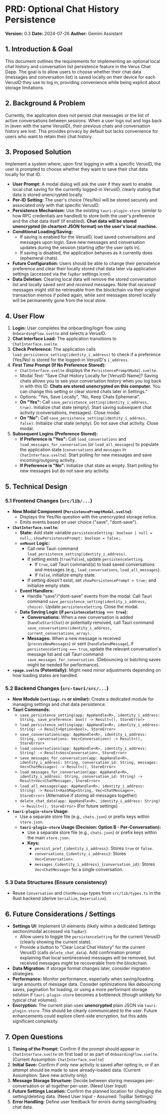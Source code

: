 # PRD: Optional Chat History Persistence

**Version:** 0.3
**Date:** 2024-07-26
**Author:** Gemini Assistant

## 1. Introduction & Goal

This document outlines the requirements for implementing an optional local chat history and conversation list persistence feature in the Verus Chat Dapp. The goal is to allow users to choose whether their chat data (messages and conversation list) is saved locally on their device for each VerusID they use to log in, providing convenience while being explicit about storage limitations.

## 2. Background & Problem

Currently, the application does not persist chat messages or the list of active conversations between sessions. When a user logs out and logs back in (even with the same VerusID), their previous chats and conversation history are lost. This provides privacy by default but lacks convenience for users who want to retain their chat history.

## 3. Proposed Solution

Implement a system where, upon first logging in with a specific VerusID, the user is prompted to choose whether they want to save their chat data locally for that ID.

- **User Prompt:** A modal dialog will ask the user if they want to enable local chat saving for the currently logged-in VerusID, clearly stating that data is stored unencrypted locally.
- **Per-ID Setting:** The user's choice (Yes/No) will be stored securely and associated *only* with that specific VerusID.
- **Persistence Mechanism:** Use the existing `tauri-plugin-store` (similar to how RPC credentials are handled) to store both the user's preference and the chat data itself (if enabled). **Chat data will be stored unencrypted (in cleartext JSON format) on the user's local machine.**
- **Conditional Loading/Saving:**
    - If saving is enabled for the VerusID, load saved conversations and messages upon login. Save new messages and conversation updates during the session (starting *after* the user opts in).
    - If saving is disabled, the application behaves as it currently does (ephemeral chats).
- **Future Configuration:** Users should be able to change their persistence preference and clear their locally stored chat data later via application settings (accessed via the `TopBar` settings icon).
- **Data Deletion:** Clearing local data will remove the stored conversation list and locally saved *sent* and *received* messages. Note that *received* messages might still be retrievable from the blockchain via their original transaction memos if polled again, while *sent* messages stored locally will be permanently gone from the local store.

## 4. User Flow

1.  **Login:** User completes the onboarding/login flow using `OnboardingFlow.svelte` and selects a VerusID.
2.  **Chat Interface Load:** The application transitions to `ChatInterface.svelte`.
3.  **Check Preference:** The application calls `load_persistence_setting(identity_i_address)` to check if a preference (Yes/No) is stored for the logged-in VerusID's `i_address`.
4.  **First Time Prompt (If No Preference Stored):**
    - `ChatInterface.svelte` displays the `PersistencePromptModal.svelte`.
    - Modal Text: "Save Chat History Locally for [VerusID Name]? Saving chats allows you to see your conversation history when you log back in with this ID. **Chats are stored unencrypted on this computer.** You can change this setting or clear stored chats later in Settings."
    - Options: "Yes, Save Locally", "No, Keep Chats Ephemeral".
    - **On "Yes":** Call `save_persistence_setting(identity_i_address, true)`. Initialize chat state (empty). Start saving subsequent chat activity (conversations, messages). Close modal.
    - **On "No":** Call `save_persistence_setting(identity_i_address, false)`. Initialize chat state (empty). Do not save chat activity. Close modal.
5.  **Subsequent Logins (Preference Stored):**
    - **If Preference is "Yes":** Call `load_conversations` and `load_messages_for_conversation` (or `load_all_messages`) to populate the application state (`conversations` and `messages` in `ChatInterface.svelte`). Start polling for new messages and save incoming/outgoing activity.
    - **If Preference is "No":** Initialize chat state as empty. Start polling for new messages but do not save any activity.

## 5. Technical Design

### 5.1 Frontend Changes (`src/lib/...`)

- **New Modal Component (`PersistencePromptModal.svelte`):**
    - Displays the Yes/No question with the unencrypted storage notice.
    - Emits events based on user choice ("save", "dont-save").
- **`ChatInterface.svelte`:**
    - **State:** Add state variable `persistenceSetting: boolean | null = null;`, `showPersistencePrompt: boolean = false;`.
    - **`onMount` Logic:**
        - Call new Tauri command `load_persistence_setting(identity_i_address)`.
        - If setting exists (`true`/`false`), update `persistenceSetting`.
            - If `true`, call Tauri command(s) to load saved conversations and messages (e.g., `load_conversations`, `load_all_messages`).
            - If `false`, initialize empty state.
        - If setting *doesn't* exist, set `showPersistencePrompt = true;` and initialize empty state.
    - **Event Handlers:**
        - Handle "save"/"dont-save" events from the modal: Call Tauri command `save_persistence_setting(identity_i_address, choice)`. Update `persistenceSetting`. Close the modal.
    - **Data Saving Logic (if `persistenceSetting === true`):**
        - **Conversations:** When a new conversation is added (`handleStartChat`) or potentially removed, call Tauri command `save_conversations(identity_i_address, current_conversations_array)`.
        - **Messages:** When a new message is received (`processNewMessages`) or sent (`handleSendMessage`), if `persistenceSetting === true`, update the relevant conversation's message list and call Tauri command `save_messages_for_conversation`. (Debouncing or batching saves might be needed for performance).
- **`+page.svelte` (Potentially):** Might need minor adjustments depending on how loading states are handled.

### 5.2 Backend Changes (`src-tauri/src/...`)

- **New Module (`settings.rs` or similar):** Create a dedicated module for managing settings and chat data persistence.
- **Tauri Commands:**
    - `save_persistence_setting(app: AppHandle<R>, identity_i_address: String, save_preference: bool) -> Result<(), StoreError>`
    - `load_persistence_setting(app: AppHandle<R>, identity_i_address: String) -> Result<Option<bool>, StoreError>`
    - `save_conversations(app: AppHandle<R>, identity_i_address: String, conversations: Vec<Conversation>) -> Result<(), StoreError>`
    - `load_conversations(app: AppHandle<R>, identity_i_address: String) -> Result<Vec<Conversation>, StoreError>`
    - `save_messages_for_conversation(app: AppHandle<R>, identity_i_address: String, conversation_id: String, messages: Vec<ChatMessage>) -> Result<(), StoreError>`
    - `load_messages_for_conversation(app: AppHandle<R>, identity_i_address: String, conversation_id: String) -> Result<Vec<ChatMessage>, StoreError>`
    - `load_all_messages(app: AppHandle<R>, identity_i_address: String) -> Result<HashMap<String, Vec<ChatMessage>>, StoreError>` (Alternative if storing all messages together)
    - `delete_chat_data(app: AppHandle<R>, identity_i_address: String) -> Result<(), StoreError>` (For future settings)
- **`tauri-plugin-store` Usage:**
    - Use a separate store file (e.g., `chats.json`) or prefix keys within `store.json`.
    - **`tauri-plugin-store` Usage (Decision: Option B - Per-Conversation):**
        - Use a separate store file (e.g., `chats.json`) or prefix keys within the main `store.json`.
        - **Keys:**
            - `persist_pref_{identity_i_address}`: Stores `true` or `false`.
            - `conversations_{identity_i_address}`: Stores `Vec<Conversation>`.
            - `messages_{identity_i_address}_{conversation_id}`: Stores `Vec<ChatMessage>` for a single conversation.

### 5.3 Data Structures (Ensure consistency)

- Reuse `Conversation` and `ChatMessage` types from `src/lib/types.ts` in the Rust backend (derive `Serialize`, `Deserialize`).

## 6. Future Considerations / Settings

- **Settings UI:** Implement UI elements (likely within a dedicated Settings section/modal accessed via `TopBar`):
    - Allow users to toggle the `persistenceSetting` for the current VerusID (clearly showing the current state).
    - Provide a button to "Clear Local Chat History" for the current VerusID (calls `delete_chat_data`). Add confirmation prompt explaining that local sent/received messages will be removed, but received messages *might* be recoverable from the blockchain.
- **Data Migration:** If storage format changes later, consider migration strategies.
- **Performance:** Monitor performance, especially when saving/loading large amounts of message data. Consider optimizations like debouncing saves, pagination for loading, or using a more performant storage solution if `tauri-plugin-store` becomes a bottleneck (though unlikely for typical chat volumes).
- **Encryption:** The current plan uses **unencrypted** plain JSON via `tauri-plugin-store`. This should be clearly communicated to the user. Future enhancements could explore client-side encryption, but this adds significant complexity.

## 7. Open Questions

1.  **Timing of the Prompt:** Confirm if the prompt should appear in `ChatInterface.svelte` on first load or as part of `OnboardingFlow.svelte`. (Current Assumption: `ChatInterface.svelte`)
2.  **Initial Save:** Confirm if only *new* activity is saved after opting in, or if an attempt should be made to save already-loaded data. (Current Assumption: Save new activity only)
3.  **Message Storage Structure:** Decide between storing messages per-conversation or all together per-user. (Need User Input)
4.  **Future Settings Location:** Confirm the planned location for changing the setting/deleting data. (Need User Input - Assumed: TopBar Settings)
5.  **Error Handling:** Define user feedback for errors during saving/loading chat data. 